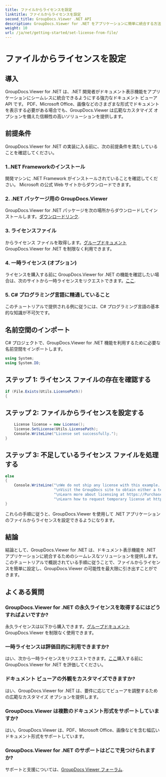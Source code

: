 ```yaml
---
title: ファイルからライセンスを設定
linktitle: ファイルからライセンスを設定
second_title: GroupDocs.Viewer .NET API
description: GroupDocs.Viewer for .NET をアプリケーションに簡単に統合する方法を学びます。ライセンスを設定し、ドキュメントを表示し、ビューアの外観をカスタマイズします。
weight: 10
url: /ja/net/getting-started/set-license-from-file/
---
```


# ファイルからライセンスを設定

## 導入
GroupDocs.Viewer for .NET は、.NET 開発者がドキュメント表示機能をアプリケーションにシームレスに統合できるようにする強力なドキュメント ビューア API です。 PDF、Microsoft Office、画像などのさまざまな形式でドキュメントを表示する必要がある場合でも、GroupDocs.Viewer は広範なカスタマイズ オプションを備えた信頼性の高いソリューションを提供します。
## 前提条件
GroupDocs.Viewer for .NET の実装に入る前に、次の前提条件を満たしていることを確認してください。
### 1..NET Frameworkのインストール
開発マシンに .NET Framework がインストールされていることを確認してください。 Microsoft の公式 Web サイトからダウンロードできます。
### 2. .NET パッケージ用の GroupDocs.Viewer
 GroupDocs.Viewer for .NET パッケージを次の場所からダウンロードしてインストールします。[ダウンロードリンク](https://releases.groupdocs.com/viewer/net/).
### 3. ライセンスファイル
からライセンス ファイルを取得します。[グループドキュメント](https://purchase.groupdocs.com/buy)GroupDocs.Viewer for .NET を制限なく利用できます。
### 4. 一時ライセンス (オプション)
ライセンスを購入する前に GroupDocs.Viewer for .NET の機能を確認したい場合は、次のサイトから一時ライセンスをリクエストできます。[ここ](https://purchase.groupdocs.com/temporary-license/).
### 5. C# プログラミング言語に精通していること
このチュートリアルで提供される例に従うには、C# プログラミング言語の基本的な知識が不可欠です。

## 名前空間のインポート
C# プロジェクトで、GroupDocs.Viewer for .NET 機能を利用するために必要な名前空間をインポートします。

```csharp
using System;
using System.IO;
```

## ステップ 1: ライセンス ファイルの存在を確認する
```csharp
if (File.Exists(Utils.LicensePath))
{
```
## ステップ 2: ファイルからライセンスを設定する
```csharp
    License license = new License();
    license.SetLicense(Utils.LicensePath);
    Console.WriteLine("License set successfully.");
}
```
## ステップ 3: 不足しているライセンス ファイルを処理する
```csharp
else
{
    Console.WriteLine("\nWe do not ship any license with this example. " +
                      "\nVisit the GroupDocs site to obtain either a temporary or permanent license. " +
                      "\nLearn more about licensing at https://Purchase.groupdocs.com/faqs/licensing。 " +
                      "\nLearn how to request temporary license at https://Purchase.groupdocs.com/temporary-license.");
}
```
これらの手順に従うと、GroupDocs.Viewer を使用して .NET アプリケーションのファイルからライセンスを設定できるようになります。

## 結論
結論として、GroupDocs.Viewer for .NET は、ドキュメント表示機能を .NET アプリケーションに統合するためのシームレスなソリューションを提供します。このチュートリアルで概説されている手順に従うことで、ファイルからライセンスを簡単に設定し、GroupDocs.Viewer の可能性を最大限に引き出すことができます。
## よくある質問
### GroupDocs.Viewer for .NET の永久ライセンスを取得するにはどうすればよいですか?
永久ライセンスは以下から購入できます。[グループドキュメント](https://purchase.groupdocs.com/buy) GroupDocs.Viewer を制限なく使用できます。
### 一時ライセンスは評価目的に利用できますか?
はい、次から一時ライセンスをリクエストできます。[ここ](https://purchase.groupdocs.com/temporary-license/)購入する前に GroupDocs.Viewer for .NET を評価してください。
### ドキュメント ビューアの外観をカスタマイズできますか?
はい、GroupDocs.Viewer for .NET は、要件に応じてビューアを調整するための広範なカスタマイズ オプションを提供します。
### GroupDocs.Viewer は複数のドキュメント形式をサポートしていますか?
はい。GroupDocs.Viewer は、PDF、Microsoft Office、画像などを含む幅広いドキュメント形式をサポートしています。
### GroupDocs.Viewer for .NET のサポートはどこで見つけられますか?
サポートと支援については、[GroupDocs Viewer フォーラム](https://forum.groupdocs.com/c/viewer/9).
